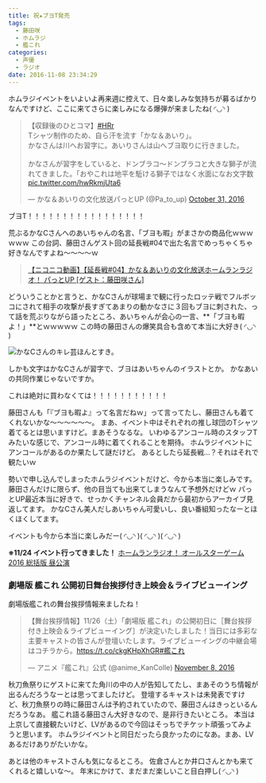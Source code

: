 ```yaml
---
title: 祝★ブヨT発売
tags:
  - 藤田咲
  - ホムラジ
  - 艦これ
categories:
  - 声優
  - ラジオ
date: 2016-11-08 23:34:29
---
```


ホムラジイベントをいよいよ再来週に控えて、日々楽しみな気持ちが募るばかりなんですけど、ここに来てさらに楽しみになる爆弾が来ましたね( ◜◡◝ )

<blockquote class="twitter-tweet" data-partner="tweetdeck"><p lang="ja" dir="ltr">【収録後のひとコマ】<a href="https://twitter.com/hashtag/HRr?src=hash">#HRr</a><br>Tシャツ制作のため、自ら汗を流す「かな＆あいり」。<br>かなさんは川へお習字に。あいりさんは山へブヨ取りに行きました。<br><br>かなさんが習字をしていると、ドンブラコ〜ドンブラコと大きな獅子が流れてきました。「おやこれは地平を駈ける獅子ではなく水面になお文字数 <a href="https://t.co/hwRkmjUta6">pic.twitter.com/hwRkmjUta6</a></p>&mdash; かな＆あいりの文化放送パっとUP (@Pa_to_up) <a href="https://twitter.com/Pa_to_up/status/793099450398875648">October 31, 2016</a></blockquote>
<script async src="//platform.twitter.com/widgets.js" charset="utf-8"></script>

ブヨT！！！！！！！！！！！！！！！！！

荒ぶるかなCさんへのあいちゃんの名言、「ブヨも暇」がまさかの商品化ｗｗｗｗｗｗ
この台詞、藤田さんゲスト回の延長戦#04で出た名言でめっちゃくちゃ好きなんですよね～～～～ｗ

> <a target="_blank" href="http://www.nicovideo.jp/watch/1462173037">【ニコニコ動画】【延長戦#04】かな＆あいりの文化放送ホームランラジオ！ パっとUP [ゲスト：藤田咲さん]</a>

どういうことかと言うと、かなCさんが球場まで観に行ったロッテ戦でフルボッコにされて相手の攻撃が長すぎてあまりの動かなさに３回もブヨに刺された、って話を荒ぶりながら語ったところ、あいちゃんが会心の一言、**「ブヨも暇よ！」**とｗｗｗｗｗ
この時の藤田さんの爆笑具合も含めて本当に大好き( ◜◡◝ )

![かなCさんのキレ芸ほんとすき。](/sblog/img/20161021_extra04_01.jpg)

しかも文字はかなCさんが習字で、ブヨはあいちゃんのイラストとか。
かなあいの共同作業じゃないですか。

これは絶対に買わなくては！！！！！！！！！！！

藤田さんも「『ブヨも暇よ』って名言だねｗ」って言ってたし、藤田さんも着てくれないかな～～～～～～。
まあ、イベント中はそれぞれの推し球団のTシャツ着てるとは思いますけど。まあそうなるな。
いわゆるアンコール時のスタッフTみたいな感じで、アンコール時に着てくれることを期待。
ホムラジイベントにアンコールがあるのか果たして謎だけど。
あるとしたら延長戦…？それはそれで観たいｗ

勢いで申し込んでしまったホムラジイベントだけど、今から本当に楽しみです。
藤田さんだけに限らず、他の目当ても出来てしまうなんて予想外だけどｗ
パっとUP最近本当に好きで、せっかくチャンネル会員だから最初からアーカイブ見返してます。
かなCさん美人だしあいちゃん可愛いし、良い番組知ったなーとほくほくしてます。

イベントも今から本当に楽しみだー( ◜◡◝ )( ◜◡◝ )( ◜◡◝ )

**※11/24 イベント行ってきました！**
[ホームランラジオ！ オールスターゲーム2016 総括版 昼公演](/sblog/2016/11/24/homuraji-allstar2016-01/ "ホームランラジオ！ オールスターゲーム2016 総括版 昼公演")

### 劇場版 艦これ 公開初日舞台挨拶付き上映会＆ライブビューイング

劇場版艦これの舞台挨拶情報来ましたね！

<blockquote class="twitter-tweet" data-partner="tweetdeck"><p lang="ja" dir="ltr">【舞台挨拶情報】11/26（土）「劇場版 艦これ」の公開初日に［舞台挨拶付き上映会＆ライブビューイング］が決定いたしました！当日には多彩な主要キャストの皆さんが登壇いたします。ライブビューイングの中継会場はコチラから。<a href="https://t.co/ckgKHpXhGR">https://t.co/ckgKHpXhGR</a><a href="https://twitter.com/hashtag/%E8%89%A6%E3%81%93%E3%82%8C?src=hash">#艦これ</a></p>&mdash; アニメ『艦これ』公式 (@anime_KanColle) <a href="https://twitter.com/anime_KanColle/status/795793944902701056">November 8, 2016</a></blockquote>
<script async src="//platform.twitter.com/widgets.js" charset="utf-8"></script>

秋刀魚祭りにゲストに来てた角川の中の人が告知してたし、まあそのうち情報が出るんだろうなーとは思ってましたけど。
登壇するキャストは未発表ですけど、秋刀魚祭りの時に藤田さんは予約されていたので、藤田さんはきっといるんだろうなあ。
艦これ語る藤田さん大好きなので、是非行きたいところ。
本当は上京して直接観たいけど、LVがあるので今回はそっちでチケット頑張ってみようと思います。
ホムラジイベントと同日だったら良かったのになあ。まあ、LVあるだけありがたいかな。

あとは他のキャストさんも気になるところ。
佐倉さんとか井口さんとかも来てくれると嬉しいな～。
年末にかけて、まだまだ楽しいこと目白押し( ◜◡◝ )
